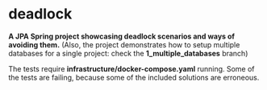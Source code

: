 # deadlock

**A JPA Spring project showcasing deadlock scenarios and ways of avoiding them.** (Also, the project demonstrates how to setup multiple databases for a single project: check the **1_multiple_databases** branch)

The tests require **infrastructure/docker-compose.yaml** running. Some of the tests are failing, because some of the included solutions are erroneous.

